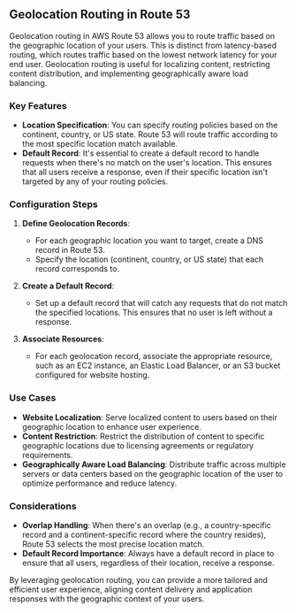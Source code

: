 ## Geolocation Routing in Route 53

Geolocation routing in AWS Route 53 allows you to route traffic based on the geographic location of your users. This is distinct from latency-based routing, which routes traffic based on the lowest network latency for your end user. Geolocation routing is useful for localizing content, restricting content distribution, and implementing geographically aware load balancing.

### Key Features

- **Location Specification**: You can specify routing policies based on the continent, country, or US state. Route 53 will route traffic according to the most specific location match available.
- **Default Record**: It's essential to create a default record to handle requests when there's no match on the user's location. This ensures that all users receive a response, even if their specific location isn't targeted by any of your routing policies.

### Configuration Steps

1. **Define Geolocation Records**:
    - For each geographic location you want to target, create a DNS record in Route 53.
    - Specify the location (continent, country, or US state) that each record corresponds to.

2. **Create a Default Record**:
    - Set up a default record that will catch any requests that do not match the specified locations. This ensures that no user is left without a response.

3. **Associate Resources**:
    - For each geolocation record, associate the appropriate resource, such as an EC2 instance, an Elastic Load Balancer, or an S3 bucket configured for website hosting.

### Use Cases

- **Website Localization**: Serve localized content to users based on their geographic location to enhance user experience.
- **Content Restriction**: Restrict the distribution of content to specific geographic locations due to licensing agreements or regulatory requirements.
- **Geographically Aware Load Balancing**: Distribute traffic across multiple servers or data centers based on the geographic location of the user to optimize performance and reduce latency.

### Considerations

- **Overlap Handling**: When there's an overlap (e.g., a country-specific record and a continent-specific record where the country resides), Route 53 selects the most precise location match.
- **Default Record Importance**: Always have a default record in place to ensure that all users, regardless of their location, receive a response.

By leveraging geolocation routing, you can provide a more tailored and efficient user experience, aligning content delivery and application responses with the geographic context of your users.